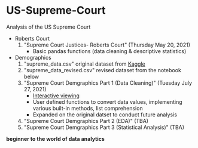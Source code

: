 # US-Supreme-Court
Analysis of the US Supreme Court
 - Roberts Court
     1. "Supreme Court Justices- Roberts Court" (Thursday May 20, 2021)
          - Basic pandas functions (data cleaning & descriptive statistics)
 - Demographics
     1. "supreme_data.csv" original dataset from [Kaggle](https://www.kaggle.com/rlweath/supreme-court-demographic-database)
     2. "supreme_data_revised.csv" revised dataset from the notebook below
     3. "Supreme Court Demgraphics Part 1 (Data Cleaning)" (Tuesday July 27, 2021)
          - [Interactive viewing](https://nbviewer.jupyter.org/github/bzekeria/US-Supreme-Court/blob/main/Demographics/Supreme%20Court%20Demographics%20Part%201%20%28Data%20Cleaning%29.ipynb)
          - User defined functions to convert data values, implementing various built-in methods, list comprehension
          - Expanded on the original datset to conduct future analysis
     4. "Supreme Court Demgraphics Part 2 (EDA)" (TBA)
     5. "Supreme Court Demgraphics Part 3 (Statistical Analysis)" (TBA)

**beginner to the world of data analytics**
